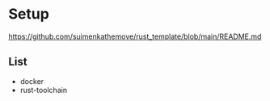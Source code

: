 # Setup

<https://github.com/suimenkathemove/rust_template/blob/main/README.md>

## List

- docker
- rust-toolchain
